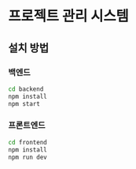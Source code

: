 # 프로젝트 관리 시스템

## 설치 방법

### 백엔드

```sh
cd backend
npm install
npm start
```

### 프론트엔드

```sh
cd frontend
npm install
npm run dev
```
